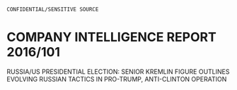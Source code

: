 ```
CONFIDENTIAL/SENSITIVE SOURCE
```

# COMPANY INTELLIGENCE REPORT 2016/101

RUSSIA/US PRESIDENTIAL ELECTION: SENIOR KREMLIN FIGURE OUTLINES EVOLVING RUSSIAN TACTICS IN PRO-TRUMP, ANTI-CLINTON OPERATION


